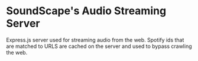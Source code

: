 # SoundScape's Audio Streaming Server

Express.js server used for streaming audio from the web. Spotify ids that are matched to URLS are cached on the server and used to bypass crawling the web.
